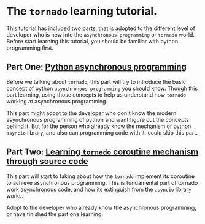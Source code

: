 # The `tornado` learning tutorial.

This tutorial has included two parts, that is adopted to the different level of developer who is new into the `asynchronous programming` or `tornado` world. Before start learning this tutorial, you should be  familiar with python programming first.

## Part One: [Python asynchronous programming](./tornado-tutorial.md#)

Before we talking about `tornado`, this part will try to introduce the basic concept of python `asynchronous programming` you should know. Though this part learning, using those concepts to help us understand how `tornado` working at asynchronous programming.

This part might adopt to the developer who don't know the modern asynchronous programming of python and want figure out the concepts behind it. But for the person who already know the mechanism of python `asyncio` library, and also can programming code with it, could skip this part.

## Part Two: [Learning `tornado` coroutine mechanism through source code](./tornado-tutorial2.md#)

This part will start to taking about how the `tornado` implement its coroutine to achieve asynchronous programming. This is fundamental part of tornado work asynchronous code, and how its extinguish from the `asyncio` library works.

Adopt to the developer who already know the asynchronous programming, or have finished the part one learning. 



